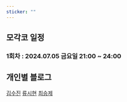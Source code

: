 ```yaml
---
sticker: ""
---
```

## 모각코 일정

### 1회차 : 2024.07.05 금요일 21:00 ~ 24:00


## 개인별 블로그
[김수진](https://wldwlddl.github.io/)
[류시현](https://ryuuhyun.github.io/index.html)
[최승제](https://choiseungje.github.io/choiseungje-개인/)







